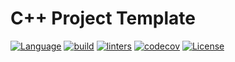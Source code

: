 # C++ Project Template
[![Language](https://img.shields.io/badge/C++-17-blue.svg)](https://en.cppreference.com/w/)
[![build](https://github.com/arttet/cpp-project-template/actions/workflows/build.yml/badge.svg?branch=main)](https://github.com/arttet/cpp-project-template/actions/workflows/build.yml)
[![linters](https://github.com/arttet/cpp-project-template/actions/workflows/linters.yml/badge.svg?branch=main)](https://github.com/arttet/cpp-project-template/actions/workflows/linters.yml)
[![codecov](https://codecov.io/gh/arttet/cpp-project-template/branch/main/graph/badge.svg?token=72EAEKNW1O)](https://codecov.io/gh/arttet/cpp-project-template)
[![License](https://img.shields.io/badge/license-MIT-blue.svg)](https://github.com/arttet/cpp-project-template/blob/main/LICENSE)
